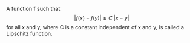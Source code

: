 A function f such that
$$
 |f(x)-f(y)|\leq C\;|x-y| 
$$
for all x and y, where C is a constant independent of x and y, is called a Lipschitz function. 
